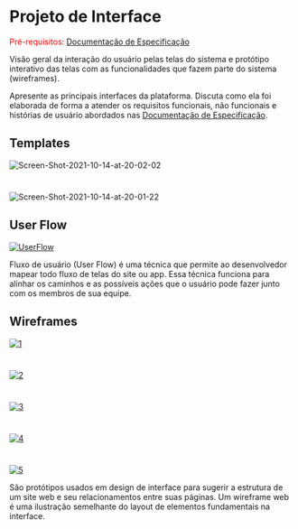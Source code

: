
# Projeto de Interface

<span style="color:red">Pré-requisitos: <a href="2-Especificação do Projeto.md"> Documentação de Especificação</a></span>

Visão geral da interação do usuário pelas telas do sistema e protótipo interativo das telas com as funcionalidades que fazem parte do sistema (wireframes).

 Apresente as principais interfaces da plataforma. Discuta como ela foi elaborada de forma a atender os requisitos funcionais, não funcionais e histórias de usuário abordados nas <a href="2-Especificação do Projeto.md"> Documentação de Especificação</a>.

## Templates

  <img src="https://i.ibb.co/ns4vcTZ/Screen-Shot-2021-10-14-at-20-02-02.png" alt="Screen-Shot-2021-10-14-at-20-02-02" border="0">
  
  #
  
  <img src="https://i.ibb.co/SfmRfT0/Screen-Shot-2021-10-14-at-20-01-22.png" alt="Screen-Shot-2021-10-14-at-20-01-22" border="0"> 

## User Flow

<a href="https://ibb.co/2SkN1d3"><img src="https://i.ibb.co/jzrRPDk/UserFlow.png" alt="UserFlow" border="0"></a>

Fluxo de usuário (User Flow) é uma técnica que permite ao desenvolvedor mapear todo fluxo de telas do site ou app. Essa técnica funciona para alinhar os caminhos e as possíveis ações que o usuário pode fazer junto com os membros de sua equipe.

## Wireframes

  <a href="https://ibb.co/H7rZY7t"><img src="https://i.ibb.co/cJNqtJ6/1.png" alt="1" border="0"></a>

  #

  <a href="https://ibb.co/QFN2k03"><img src="https://i.ibb.co/1fqDMct/2.png" alt="2" border="0"></a>

 #

  <a href="https://ibb.co/k4vjWdB"><img src="https://i.ibb.co/sKznMBR/3.png" alt="3" border="0"></a>

 #

  <a href="https://ibb.co/HY4Fvf7"><img src="https://i.ibb.co/xGLCvth/4.png" alt="4" border="0"></a>

 #

  <a href="https://ibb.co/pwknTJj"><img src="https://i.ibb.co/54J23Bh/5.png" alt="5" border="0"></a>

São protótipos usados em design de interface para sugerir a estrutura de um site web e seu relacionamentos entre suas páginas. Um wireframe web é uma ilustração semelhante do layout de elementos fundamentais na interface.
